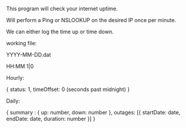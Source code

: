 This program will check your internet uptime.

Will perform a Ping or  NSLOOKUP on the desired IP once per minute.

We can either log the time up or time down.

working file:

YYYY-MM-DD.dat

HH:MM 1|0

Hourly:

{ 
    status: 1,
    timeOffset: 0 (seconds past midnight)
}

Daily:

{
    summary : {
        up: number,
        down: number
    },
    outages: [{
        startDate: date,
        endDate: date,
        duration: number 
    }]
}